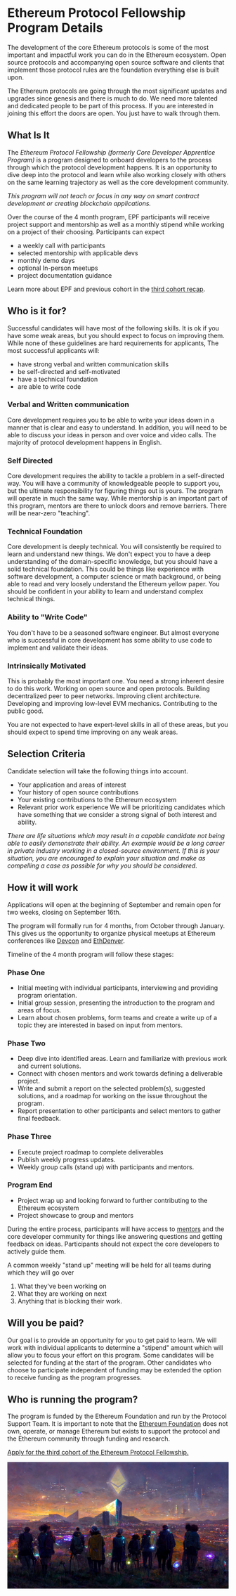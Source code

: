 # Ethereum Protocol Fellowship Program Details

The development of the core Ethereum protocols is some of the most important and impactful work you can do in the Ethereum ecosystem. Open source protocols and accompanying open source software and clients that implement those protocol rules are the foundation everything else is built upon.

The Ethereum protocols are going through the most significant updates and upgrades since genesis and there is much to do. We need more talented and dedicated people to be part of this process. If you are interested in joining this effort the doors are open. You just have to walk through them.

## What Is It

The *Ethereum Protocol Fellowship (formerly Core Developer Apprentice Program)* is a program designed to onboard developers to the process through which the protocol development happens. It is an opportunity to dive deep into the protocol and learn while also working closely with others on the same learning trajectory as well as the core development community.

*This program will not teach or focus in any way on smart contract development or creating blockchain applications.*

Over the course of the 4 month program, EPF participants will receive project support and mentorship as well as a monthly stipend while working on a project of their choosing. Participants can expect
- a weekly call with participants
- selected mentorship with applicable devs
- monthly demo days
- optional In-person meetups
- project documentation guidance

Learn more about EPF and previous cohort in the [third cohort recap](https://blog.ethereum.org/2023/05/10/ethereum-protocol-fellowship-third-recap).

## Who is it for?

Successful candidates will have most of the following skills. It is ok if you have some weak areas, but you should expect to focus on improving them.
While none of these guidelines are hard requirements for applicants, The most successful applicants will:

- have strong verbal and written communication skills
- be self-directed and self-motivated
- have a technical foundation
- are able to write code

### Verbal and Written communication
Core development requires you to be able to write your ideas down in a manner that is clear and easy to understand. In addition, you will need to be able to discuss your ideas in person and over voice and video calls. The majority of protocol development happens in English.
### Self Directed
Core development requires the ability to tackle a problem in a self-directed way. You will have a community of knowledgeable people to support you, but the ultimate responsibility for figuring things out is yours. The program will operate in much the same way. While mentorship is an important part of this program, mentors are there to unlock doors and remove barriers. There will be near-zero "teaching". 
### Technical Foundation
Core development is deeply technical. You will consistently be required to learn and understand new things. We don't expect you to have a deep understanding of the domain-specific knowledge, but you should have a solid technical foundation. This could be things like experience with software development, a computer science or math background, or being able to read and very loosely understand the Ethereum yellow paper. You should be confident in your ability to learn and understand complex technical things.
### Ability to "Write Code"
You don't have to be a seasoned software engineer. But almost everyone who is successful in core development has some ability to use code to implement and validate their ideas.
### Intrinsically Motivated
This is probably the most important one. You need a strong inherent desire to do this work. Working on open source and open protocols. Building decentralized peer to peer networks. Improving client architecture. Developing and improving low-level EVM mechanics. Contributing to the public good.

You are not expected to have expert-level skills in all of these areas, but you should expect to spend time improving on any weak areas.

## Selection Criteria
Candidate selection will take the following things into account.
- Your application and areas of interest
- Your history of open source contributions
- Your existing contributions to the Ethereum ecosystem
- Relevant prior work experience
We will be prioritizing candidates which have something that we consider a strong signal of both interest and ability.

*There are life situations which may result in a capable candidate not being able to easily demonstrate their ability. An example would be a long career in private industry working in a closed-source environment. If this is your situation, you are encouraged to explain your situation and make as compelling a case as possible for why you should be considered.*

## How it will work

Applications will open at the beginning of September and remain open for two weeks, closing on September 16th.

The program will formally run for 4 months, from October through January. This gives us the opportunity to organize physical meetups at Ethereum conferences like [Devcon](https://devcon.org) and [EthDenver](https://www.ethdenver.com).

Timeline of the 4 month program will follow these stages:

### Phase One
- Initial meeting with individual participants, interviewing and providing program orientation.
- Initial group session, presenting the introduction to the program and areas of focus.
- Learn about chosen problems, form teams and create a write up of a topic they are interested in based on input from mentors.
### Phase Two
- Deep dive into identified areas. Learn and familiarize with previous work and current solutions.
- Connect with chosen mentors and work towards defining a deliverable project.
- Write and submit a report on the selected problem(s), suggested solutions, and a roadmap for working on the issue throughout the program.
- Report presentation to other participants and select mentors to gather final feedback.
### Phase Three
- Execute project roadmap to complete deliverables
- Publish weekly progress updates.
- Weekly group calls (stand up) with participants and mentors.
### Program End
- Project wrap up and looking forward to further contributing to the Ethereum ecosystem
- Project showcase to group and mentors

During the entire process, participants will have access to [mentors](./mentors.md) and the core developer community for things like answering questions and getting feedback on ideas. Participants should not expect the core developers to actively guide them.

A common weekly "stand up" meeting will be held for all teams during which they will go over 
1. What they've been working on
2. What they are working on next
3. Anything that is blocking their work.

## Will you be paid?

Our goal is to provide an opportunity for you to get paid to learn. We will work with individual applicants to determine a "stipend" amount which will allow you to focus your effort on this program. Some candidates will be selected for funding at the start of the program. Other candidates who choose to participate independent of funding may be extended the option to receive funding as the program progresses.

## Who is running the program?

The program is funded by the Ethereum Foundation and run by the Protocol Support Team. It is important to note that the [Ethereum Foundation](https://ethereum.foundation/philosophy/) does not own, operate, or manage Ethereum but exists to support the protocol and the Ethereum community through funding and research.

[Apply for the third cohort of the Ethereum Protocol Fellowship.](https://forms.gle/8FfKPz7UB8u1rafu8)

![Fellowship of the Protocol](/images/epf-hero.jpg)
